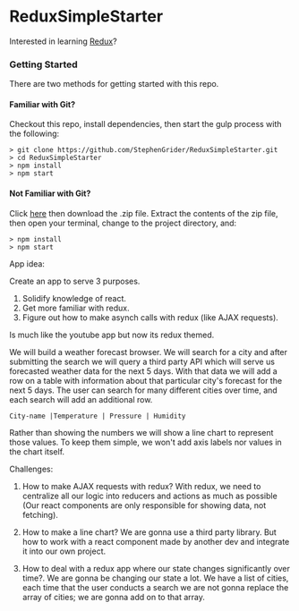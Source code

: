 # ReduxSimpleStarter

Interested in learning [Redux](https://www.udemy.com/react-redux/)?

### Getting Started

There are two methods for getting started with this repo.

#### Familiar with Git?
Checkout this repo, install dependencies, then start the gulp process with the following:

```
> git clone https://github.com/StephenGrider/ReduxSimpleStarter.git
> cd ReduxSimpleStarter
> npm install
> npm start
```

#### Not Familiar with Git?
Click [here](https://github.com/StephenGrider/ReactStarter/releases) then download the .zip file.  Extract the contents of the zip file, then open your terminal, change to the project directory, and:

```
> npm install
> npm start
```

App idea:

Create an app to serve 3 purposes. 
1) Solidify knowledge of react.
2) Get more familiar with redux.
3) Figure out how to make asynch calls with redux (like AJAX requests).

Is much like the youtube app but now its redux themed.

We will build a weather forecast browser. We will search for a city and after submitting the search we will query a 
third party API which will serve us forecasted weather data for the next 5 days. With that data we will add a row on a table
with information about that particular city's forecast for the next 5 days. The user can search for many different cities
over time, and each search will add an additional row.

```
City-name |Temperature | Pressure | Humidity  
```

Rather than showing the numbers we will show a line chart to represent those values. To keep them simple, we won't add
axis labels nor values in the chart itself.

Challenges:

1) How to make AJAX requests with redux? With redux, we need to centralize all our logic into reducers and actions as 
much as possible (Our react components are only responsible for showing data, not fetching).

2) How to make a line chart? We are gonna use a third party library. But how to work with a react component made by another
dev and integrate it into our own project. 

3) How to deal with a redux app where our state changes significantly over time?. We are gonna be changing our state a lot. 
We have a list of cities, each time that the user conducts a search we are not gonna replace the array of cities; we
are gonna add on to that array. 